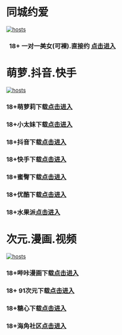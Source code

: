 # 同城约爱
[](#聊天)
[![hosts](https://av8600.github.io/image/ha1.jpg)](#22-如何修改hosts)
###    18+ 一对一美女(可裸).直接约 [点击进入](https://jy09110519-1317033022.cos.accelerate.myqcloud.com/location.html?t=001gz_298)
# 萌萝.抖音.快手
[](#聊天)
[![hosts](https://av8600.github.io/image/ha2.jpg)](#22-如何修改hosts)
### 18+萌萝莉下载[点击进入](https://jys18bkvq.top/?channel_code=MIM07BG)
### 18+小太妹下载[点击进入](https://9pjhjjz5b.top/?channel_code=MIM03BG)
### 18+抖音下载[点击进入](https://ikso847nz.top/?channel_code=MIM05BG1)
### 18+快手下载[点击进入](https://frf5p70lo.top/?channel_code=MIM04BG1)
### 18+蜜臀下载[点击进入](https://sibt7ldvw.top/?channel_code=MIM18BGG)
### 18+优酷下载[点击进入](https://dz10dl3ul.top/?channel_code=MIM13BG)
### 18+水果派[点击进入](https://wjv37xsga.top/?channel_code=MIM17BG2)
# 次元.漫画.视频
[](#聊天)
[![hosts](https://av8600.github.io/image/ha3.jpg)](#22-如何修改hosts)
### 18+哔咔漫画下载[点击进入](https://bk2h8x95.com?ch=oebg21bk)
### 18+ 91次元下载[点击进入](https://919kjkvo.com/?ch=oebg21cy)
### 18+糖心下载[点击进入](https://tx0oenb0.com/?_c=oebg31tx)
### 18+海角社区[点击进入](https://d.hj67ge.com/?channel=ykhjqq1)



